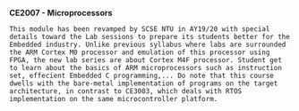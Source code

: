 <b>CE2007 - Microprocessors</b>

	This module has been revamped by SCSE NTU in AY19/20 with special details toward the Lab sessions to prepare its students better for the Embedded industry. Unlike previous syllabus where labs are surrounded the ARM Cortex M0 processor and emulation of this processor using FPGA, the new lab series are about Cortex M4F processor. Student get to learn about the basics of ARM microprocessors such as instruction set, effecient Embedded C programming,... Do note that this course dwells with the bare-metal implementation of programs on the target architecture, in contrast to CE3003, which deals with RTOS implementation on the same microcontroller platform.


